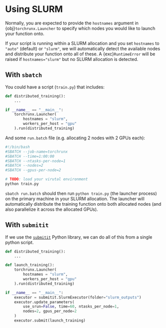 # Using SLURM

Normally, you are expected to provide the `hostnames` argument in {obj}`torchrunx.Launcher` to specify which nodes you would like to launch your function onto.

If your script is running within a SLURM allocation and you set `hostnames` to `"auto"` (default) or `"slurm"`, we will automatically detect the available nodes and distribute your function onto all of these. A {exc}`RuntimeError` will be raised if `hostnames="slurm"` but no SLURM allocation is detected.

## With `sbatch`

You could have a script (`train.py`) that includes:

```python
def distributed_training():
    ...

if __name__ == "__main__":
    torchrunx.Launcher(
        hostnames = "slurm",
        workers_per_host = "gpu"
    ).run(distributed_training)
```

And some `run.batch` file (e.g. allocating 2 nodes with 2 GPUs each):

```bash
#!/bin/bash
#SBATCH --job-name=torchrunx
#SBATCH --time=1:00:00
#SBATCH --ntasks-per-node=1
#SBATCH --nodes=2
#SBATCH --gpus-per-node=2

# TODO: load your virutal environment
python train.py
```

`sbatch run.batch` should then run `python train.py` (the launcher process) on the primary machine in your SLURM allocation. The launcher will automatically distribute the training function onto both allocated nodes (and also parallelize it across the allocated GPUs).

## With `submitit`

If we use the [`submitit`](https://github.com/facebookincubator/submitit) Python library, we can do all of this from a single python script.

```python
def distributed_training():
    ...

def launch_training():
    torchrunx.Launcher(
        hostnames = "slurm",
        workers_per_host = "gpu"
    ).run(distributed_training)

if __name__ == "__main__":
    executor = submitit.SlurmExecutor(folder="slurm_outputs")
    executor.update_parameters(
        use_srun=False, time=60, ntasks_per_node=1,
        nodes=2, gpus_per_node=2
    )
    executor.submit(launch_training)
```
